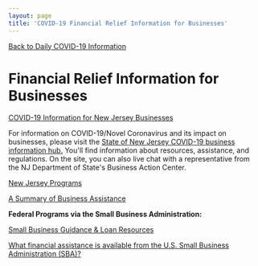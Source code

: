 ```yaml
---
layout: page
title: 'COVID-19 Financial Relief Information for Businesses'
---
```


[Back to Daily COVID-19 Information](/covid-information)

# Financial Relief Information for Businesses

[COVID-19 Information for New Jersey Businesses](https://faq.business.nj.gov/en/collections/2198378-information-for-nj-businesses-on-the-coronavirus-outbreak)

For information on COVID-19/Novel Coronavirus and its impact on businesses, please visit the [State of New Jersey COVID-19 business information hub.](https://cv.business.nj.gov) You'll find information about resources, assistance, and regulations. On the site, you can also live chat with a representative from the NJ Department of State's Business Action Center.

[New Jersey Programs](https://faq.business.nj.gov/en/articles/3838662-what-new-state-financial-support-programs-is-my-business-eligible-for-how-do-i-use-the-eligibility-wizard)

[A Summary of Business Assistance](https://storage.googleapis.com/static.rutherford-nj.com/covid/COVID-19%20Business%20Assistance.docx)

**Federal Programs via the Small Business Administration:**

[Small Business Guidance & Loan Resources](https://www.sba.gov/page/coronavirus-covid-19-small-business-guidance-loan-resources)

[What financial assistance is available from the U.S. Small Business Administration (SBA)?](https://faq.business.nj.gov/en/articles/3789809-what-financial-assistance-is-available-from-the-u-s-small-business-administration-sba)


